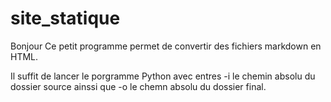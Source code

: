 # site_statique
Bonjour
Ce petit programme permet de convertir des fichiers markdown en HTML.

Il suffit de lancer le porgramme Python avec entres -i le chemin absolu du dossier source ainssi que -o le chemn absolu du dossier final.
